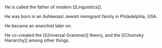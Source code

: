 He is called the father of modern [[Linguistics]].

He was born in an Ashkenazi Jewish immigrant family in Philadelphia, USA.

He became an anarchist later on.

He co-created the [[Universal Grammar]] theory, and the [[Chomsky Hierarchy]] among other things.